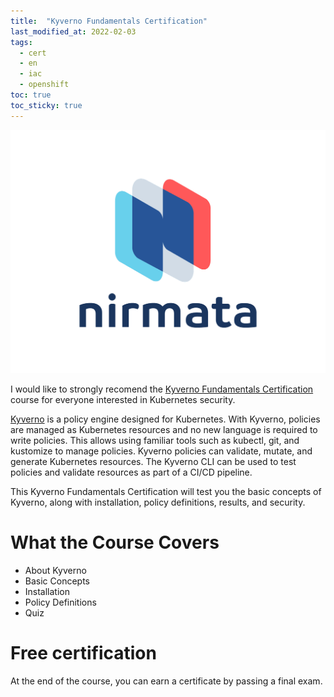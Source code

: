 ```yaml
---
title:  "Kyverno Fundamentals Certification"
last_modified_at: 2022-02-03
tags:
  - cert
  - en
  - iac
  - openshift
toc: true
toc_sticky: true
---
```


[![](/assets/images/posts/2022-02-03-kyverno-fundamentals/0.png)](https://nirmata.com)

I would like to strongly recomend the [Kyverno Fundamentals Certification](https://learn.nirmata.com/courses/kyverno-fundamentals-certification) course for everyone interested in Kubernetes security.

[Kyverno](https://kyverno.io/) is a policy engine designed for Kubernetes. With Kyverno, policies are managed as Kubernetes resources and no new language is required to write policies. This allows using familiar tools such as kubectl, git, and kustomize to manage policies. Kyverno policies can validate, mutate, and generate Kubernetes resources. The Kyverno CLI can be used to test policies and validate resources as part of a CI/CD pipeline.

This Kyverno Fundamentals Certification will test you the basic concepts of Kyverno, along with installation, policy definitions, results, and security.

# What the Course Covers

- About Kyverno
- Basic Concepts
- Installation
- Policy Definitions
- Quiz


# Free certification

At the end of the course, you can earn a certificate by passing a final exam.

<div data-iframe-width="300" data-iframe-height="270" data-share-badge-id="bf8c50a8-f4a6-4964-a747-3e102fb63fcc" data-share-badge-host="https://www.credly.com"></div><script type="text/javascript" async src="//cdn.credly.com/assets/utilities/embed.js"></script>